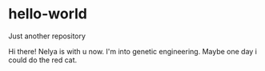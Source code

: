 # hello-world
Just another repository

Hi there!
Nelya is with u now. I'm into genetic engineering.
Maybe one day i could do the red cat.
